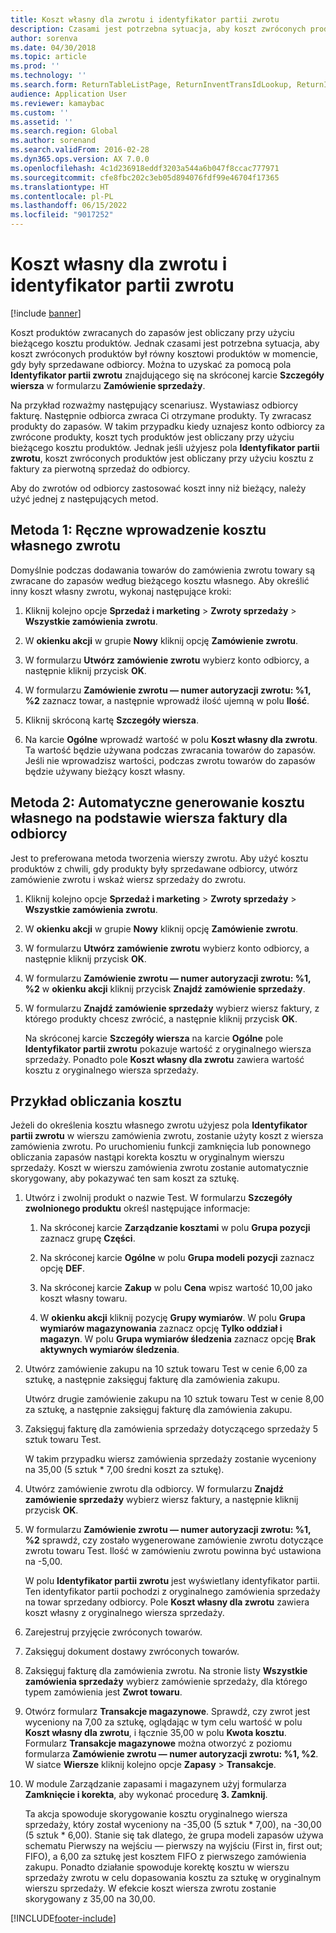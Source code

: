 ```yaml
---
title: Koszt własny dla zwrotu i identyfikator partii zwrotu
description: Czasami jest potrzebna sytuacja, aby koszt zwróconych produktów był równy kosztowi produktów w momencie, gdy były sprzedawane odbiorcy. Można to uzyskać za pomocą ustawienia **Identyfikator partii zwrotu**.
author: sorenva
ms.date: 04/30/2018
ms.topic: article
ms.prod: ''
ms.technology: ''
ms.search.form: ReturnTableListPage, ReturnInventTransIdLookup, ReturnItemNumLookup
audience: Application User
ms.reviewer: kamaybac
ms.custom: ''
ms.assetid: ''
ms.search.region: Global
ms.author: sorenand
ms.search.validFrom: 2016-02-28
ms.dyn365.ops.version: AX 7.0.0
ms.openlocfilehash: 4c1d236918eddf3203a544a6b047f8ccac777971
ms.sourcegitcommit: cfe8fbc202c3eb05d894076fdf99e46704f17365
ms.translationtype: HT
ms.contentlocale: pl-PL
ms.lasthandoff: 06/15/2022
ms.locfileid: "9017252"
---
```

# <a name="return-cost-price-and-return-lot-id"></a>Koszt własny dla zwrotu i identyfikator partii zwrotu        

[!include [banner](../includes/banner.md)]



Koszt produktów zwracanych do zapasów jest obliczany przy użyciu bieżącego kosztu produktów. Jednak czasami jest potrzebna sytuacja, aby koszt zwróconych produktów był równy kosztowi produktów w momencie, gdy były sprzedawane odbiorcy. Można to uzyskać za pomocą pola **Identyfikator partii zwrotu** znajdującego się na skróconej karcie **Szczegóły wiersza** w formularzu **Zamówienie sprzedaży**.

Na przykład rozważmy następujący scenariusz. Wystawiasz odbiorcy fakturę. Następnie odbiorca zwraca Ci otrzymane produkty. Ty zwracasz produkty do zapasów. W takim przypadku kiedy uznajesz konto odbiorcy za zwrócone produkty, koszt tych produktów jest obliczany przy użyciu bieżącego kosztu produktów. Jednak jeśli użyjesz pola **Identyfikator partii zwrotu**, koszt zwróconych produktów jest obliczany przy użyciu kosztu z faktury za pierwotną sprzedaż do odbiorcy.

Aby do zwrotów od odbiorcy zastosować koszt inny niż bieżący, należy użyć jednej z następujących metod.

## <a name="method-1-manually-enter-the-return-cost-price"></a>Metoda 1: Ręczne wprowadzenie kosztu własnego zwrotu

Domyślnie podczas dodawania towarów do zamówienia zwrotu towary są zwracane do zapasów według bieżącego kosztu własnego. Aby określić inny koszt własny zwrotu, wykonaj następujące kroki:

1.  Kliknij kolejno opcje **Sprzedaż i marketing** \> **Zwroty sprzedaży** \> **Wszystkie zamówienia zwrotu**.

2.  W **okienku akcji** w grupie **Nowy** kliknij opcję **Zamówienie zwrotu**.

3.  W formularzu **Utwórz zamówienie zwrotu** wybierz konto odbiorcy, a następnie kliknij przycisk **OK**.

4.  W formularzu **Zamówienie zwrotu — numer autoryzacji zwrotu: %1, %2** zaznacz towar, a następnie wprowadź ilość ujemną w polu **Ilość**.

5.  Kliknij skróconą kartę **Szczegóły wiersza**.

6.  Na karcie **Ogólne** wprowadź wartość w polu **Koszt własny dla zwrotu**. Ta wartość będzie używana podczas zwracania towarów do zapasów. Jeśli nie wprowadzisz wartości, podczas zwrotu towarów do zapasów będzie używany bieżący koszt własny.

## <a name="method-2-automatically-generate-the-cost-price-based-on-the-customer-invoice-line"></a>Metoda 2: Automatyczne generowanie kosztu własnego na podstawie wiersza faktury dla odbiorcy

Jest to preferowana metoda tworzenia wierszy zwrotu. Aby użyć kosztu produktów z chwili, gdy produkty były sprzedawane odbiorcy, utwórz zamówienie zwrotu i wskaż wiersz sprzedaży do zwrotu.

1.  Kliknij kolejno opcje **Sprzedaż i marketing** \> **Zwroty sprzedaży** \> **Wszystkie zamówienia zwrotu**.

2.  W **okienku akcji** w grupie **Nowy** kliknij opcję **Zamówienie zwrotu**.

3.  W formularzu **Utwórz zamówienie zwrotu** wybierz konto odbiorcy, a następnie kliknij przycisk **OK**.

4.  W formularzu **Zamówienie zwrotu — numer autoryzacji zwrotu: %1, %2** w **okienku akcji** kliknij przycisk **Znajdź zamówienie sprzedaży**.

5.  W formularzu **Znajdź zamówienie sprzedaży** wybierz wiersz faktury, z którego produkty chcesz zwrócić, a następnie kliknij przycisk **OK**.
    
    Na skróconej karcie **Szczegóły wiersza** na karcie **Ogólne** pole **Identyfikator partii zwrotu** pokazuje wartość z oryginalnego wiersza sprzedaży. Ponadto pole **Koszt własny dla zwrotu** zawiera wartość kosztu z oryginalnego wiersza sprzedaży.

## <a name="cost-calculation-example"></a>Przykład obliczania kosztu

Jeżeli do określenia kosztu własnego zwrotu użyjesz pola **Identyfikator partii zwrotu** w wierszu zamówienia zwrotu, zostanie użyty koszt z wiersza zamówienia zwrotu. Po uruchomieniu funkcji zamknięcia lub ponownego obliczania zapasów nastąpi korekta kosztu w oryginalnym wierszu sprzedaży. Koszt w wierszu zamówienia zwrotu zostanie automatycznie skorygowany, aby pokazywać ten sam koszt za sztukę.

1.  Utwórz i zwolnij produkt o nazwie Test. W formularzu **Szczegóły zwolnionego produktu** określ następujące informacje:
    
    1.  Na skróconej karcie **Zarządzanie kosztami** w polu **Grupa pozycji** zaznacz grupę **Części**.
    
    2.  Na skróconej karcie **Ogólne** w polu **Grupa modeli pozycji** zaznacz opcję **DEF**.
    
    3.  Na skróconej karcie **Zakup** w polu **Cena** wpisz wartość 10,00 jako koszt własny towaru.
    
    4.  W **okienku akcji** kliknij pozycję **Grupy wymiarów**. W polu **Grupa wymiarów magazynowania** zaznacz opcję **Tylko oddział i magazyn**. W polu **Grupa wymiarów śledzenia** zaznacz opcję **Brak aktywnych wymiarów śledzenia**.

2.  Utwórz zamówienie zakupu na 10 sztuk towaru Test w cenie 6,00 za sztukę, a następnie zaksięguj fakturę dla zamówienia zakupu.
    
    Utwórz drugie zamówienie zakupu na 10 sztuk towaru Test w cenie 8,00 za sztukę, a następnie zaksięguj fakturę dla zamówienia zakupu.

3.  Zaksięguj fakturę dla zamówienia sprzedaży dotyczącego sprzedaży 5 sztuk towaru Test.
    
    W takim przypadku wiersz zamówienia sprzedaży zostanie wyceniony na 35,00 (5 sztuk \* 7,00 średni koszt za sztukę).

4.  Utwórz zamówienie zwrotu dla odbiorcy. W formularzu **Znajdź zamówienie sprzedaży** wybierz wiersz faktury, a następnie kliknij przycisk **OK**.

5.  W formularzu **Zamówienie zwrotu — numer autoryzacji zwrotu: %1, %2** sprawdź, czy zostało wygenerowane zamówienie zwrotu dotyczące zwrotu towaru Test. Ilość w zamówieniu zwrotu powinna być ustawiona na -5,00.
    
    W polu **Identyfikator partii zwrotu** jest wyświetlany identyfikator partii. Ten identyfikator partii pochodzi z oryginalnego zamówienia sprzedaży na towar sprzedany odbiorcy. Pole **Koszt własny dla zwrotu** zawiera koszt własny z oryginalnego wiersza sprzedaży.

6.  Zarejestruj przyjęcie zwróconych towarów.

7.  Zaksięguj dokument dostawy zwróconych towarów.

8.  Zaksięguj fakturę dla zamówienia zwrotu. Na stronie listy **Wszystkie zamówienia sprzedaży** wybierz zamówienie sprzedaży, dla którego typem zamówienia jest **Zwrot towaru**.

9.  Otwórz formularz **Transakcje magazynowe**. Sprawdź, czy zwrot jest wyceniony na 7,00 za sztukę, oglądając w tym celu wartość w polu **Koszt własny dla zwrotu**, i łącznie 35,00 w polu **Kwota kosztu**. Formularz **Transakcje magazynowe** można otworzyć z poziomu formularza **Zamówienie zwrotu — numer autoryzacji zwrotu: %1, %2**. W siatce **Wiersze** kliknij kolejno opcje **Zapasy** \> **Transakcje**.

10. W module Zarządzanie zapasami i magazynem użyj formularza **Zamknięcie i korekta**, aby wykonać procedurę **3. Zamknij**.
    
    Ta akcja spowoduje skorygowanie kosztu oryginalnego wiersza sprzedaży, który został wyceniony na -35,00 (5 sztuk \* 7,00), na -30,00 (5 sztuk \* 6,00). Stanie się tak dlatego, że grupa modeli zapasów używa schematu Pierwszy na wejściu — pierwszy na wyjściu (First in, first out; FIFO), a 6,00 za sztukę jest kosztem FIFO z pierwszego zamówienia zakupu. Ponadto działanie spowoduje korektę kosztu w wierszu sprzedaży zwrotu w celu dopasowania kosztu za sztukę w oryginalnym wierszu sprzedaży. W efekcie koszt wiersza zwrotu zostanie skorygowany z 35,00 na 30,00.






[!INCLUDE[footer-include](../../includes/footer-banner.md)]